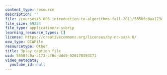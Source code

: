```yaml
---
content_type: resource
description: ''
file: /courses/6-006-introduction-to-algorithms-fall-2011/5650fc0aa173cf6dddd9526178394171_C5SPsY72_CM.srt
file_size: 69254
file_type: application/x-subrip
learning_resource_types: []
license: https://creativecommons.org/licenses/by-nc-sa/4.0/
ocw_type: OCWFile
resourcetype: Other
title: 3play caption file
uid: 5650fc0a-a173-cf6d-ddd9-526178394171
video_metadata:
  youtube_id: null
---
```

